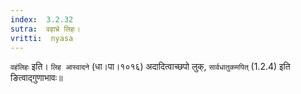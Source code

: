 ```yaml
---
index:  3.2.32
sutra:  वहाभ्रे लिहः।
vritti:  nyasa
---
```


`वहंलिहः` इति। `लिह आस्वादने` (धा।पा।१०१६) अदादित्वाच्छपो लुक्, `सार्वधातुकमपित्` (1.2.4) इति ङित्वाद्गुणाभावः॥
